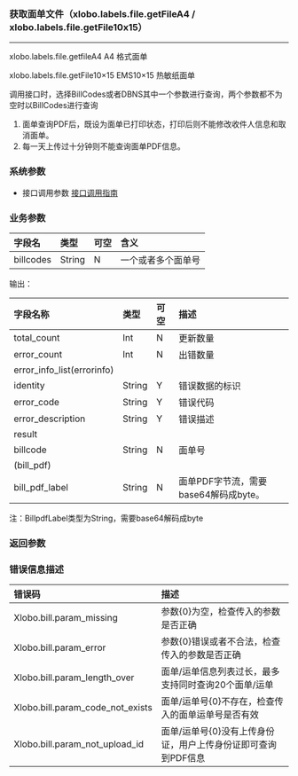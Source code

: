 ### 获取面单文件（xlobo.labels.file.getFileA4 / xlobo.labels.file.getFile10x15）

---

xlobo.labels.file.getfileA4  A4 格式面单

xlobo.labels.file.getFile10×15 EMS10×15 热敏纸面单


调用接口时，选择BillCodes或者DBNS其中一个参数进行查询，两个参数都不为空时以BillCodes进行查询

1. 面单查询PDF后，既设为面单已打印状态，打印后则不能修改收件人信息和取消面单。
2. 每一天上传过十分钟则不能查询面单PDF信息。

### 系统参数

* 接口调用参数 [接口调用指南](/openapi/how-to-call-api.md)

### 业务参数
| 字段名 | 类型 | 可空 | 含义 |
| :--- | :--- | :--- | :--- |
| billcodes | String | N | 一个或者多个面单号 |

输出：

| 字段名称 | 类型 | 可空 | 描述 |
| :--- | :--- | :--- | :--- |
| total_count | Int | N | 更新数量 |
| error_count | Int | N | 出错数量 |
| error_info_list\(errorinfo\) |  |  |  |
| identity | String | Y | 错误数据的标识 |
| error_code | String | Y | 错误代码 |
| error_description | String | Y | 错误描述 |
| result |  |  |  |
| billcode | String | N | 面单号 |
| \(bill_pdf\) |  |  |  |
| bill_pdf_label | String | N | 面单PDF字节流，需要base64解码成byte。 |

注：BillpdfLabel类型为String，需要base64解码成byte

### 返回参数

### 错误信息描述

| 错误码 | 描述 |
| :--- | :--- |
| Xlobo.bill.param\_missing | 参数{0}为空，检查传入的参数是否正确 |
| Xlobo.bill.param\_error | 参数{0}错误或者不合法，检查传入的参数是否正确 |
| Xlobo.bill.param\_length\_over | 面单/运单信息列表过长，最多支持同时查询20个面单/运单 |
| Xlobo.bill.param\_code\_not\_exists | 面单/运单号{0}不存在，检查传入的面单运单号是否有效 |
| Xlobo.bill.param\_not\_upload\_id | 面单/运单号{0}没有上传身份证，用户上传身份证即可查询到PDF信息 |